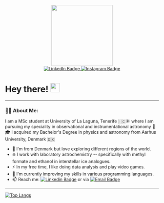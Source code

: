 <div id="header" align="center">
  <img src="https://i.giphy.com/media/v1.Y2lkPTc5MGI3NjExOHpoMDdiMHc1OW12Y25jcmEzbWJjdjkwNmgyaXBoOTVoZDdiZ3c2YyZlcD12MV9pbnRlcm5hbF9naWZfYnlfaWQmY3Q9Zw/ghUOqcRA6zOb0Qvfrh/giphy-downsized-large.gif" width="200"/>
</div>

<div id="badges" align="center">
  <a href="https://www.linkedin.com/in/mads-mikkelsen1/">
    <img src="https://img.shields.io/badge/LinkedIn-blue?style=for-the-badge&logo=linkedin&logoColor=white" alt="LinkedIn Badge"/>
  </a>
  <a href="https://www.instagram.com/thenotofficialmads/">
    <img src="https://img.shields.io/badge/Instagram-red?style=for-the-badge&logo=instagram&logoColor=white" alt="Instagram Badge"/>
  </a>
</div>

<h1>
  Hey there!
  <img src="https://media.giphy.com/media/hvRJCLFzcasrR4ia7z/giphy.gif" width="30px"/>
</h1>

---

### 👨‍💻 About Me:
I am a MSc student at University of La Laguna, Tenerife 🇮🇨☀️ where I am pursuing my speciality in observational and instrumentational astronomy 🔭
🎓 I acquired my Bachelor's Degree in physics and astronomy from Aarhus University, Denmark 🇩🇰
- 🏡 I'm from Denmark but love exploring different regions of the world.
- ❄️ I work with laboratory astrochemistry -- specifically with methyl formate and ethanol in interstellar ice analogues.
- ⚡ In my free time, I like doing data analysis and play video games.
- 🌱 I'm currently improving my skills in various programming languages.
- 📫 Reach me: [![Linkedin Badge](https://img.shields.io/badge/-Mads-blue?style=flat&logo=Linkedin&logoColor=white)](https://www.linkedin.com/in/mads-mikkelsen1/) or via [![Email Badge](https://img.shields.io/badge/Mads-blue?style=flat&logo=gmail&logoColor=white)](mailto:madsmikkelsen99@proton.me)

---
[![Top Langs](https://github-readme-stats.vercel.app/api/top-langs/?username=MadsMikkelsen1&layout=donut&theme=vision-friendly-dark)](https://github.com/anuraghazra/github-readme-stats)
